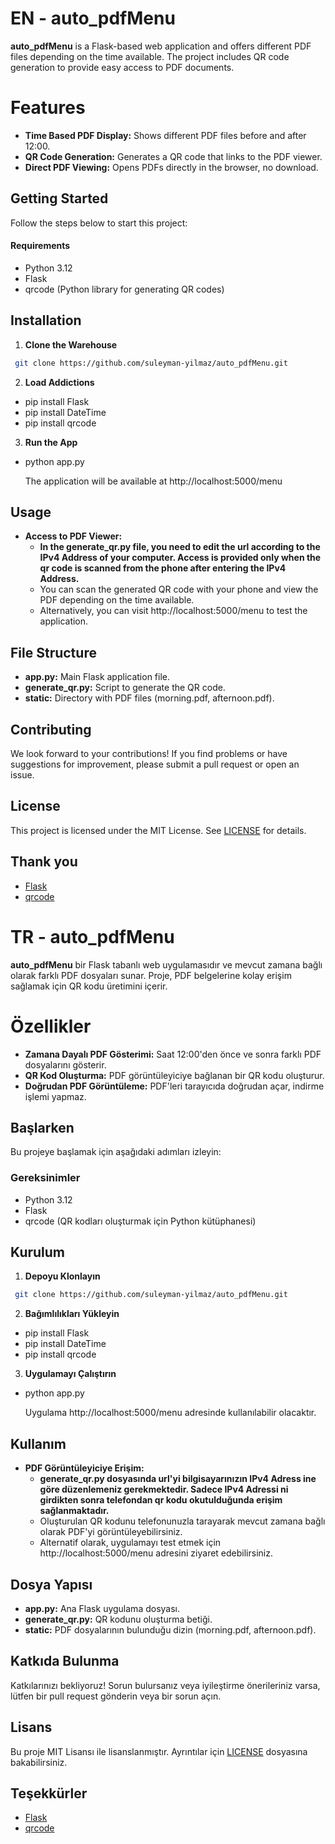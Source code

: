 # EN - auto_pdfMenu

**auto_pdfMenu** is a Flask-based web application and offers different PDF files depending on the time available. The project includes QR code generation to provide easy access to PDF documents.


# Features

- **Time Based PDF Display:** Shows different PDF files before and after 12:00.
- **QR Code Generation:** Generates a QR code that links to the PDF viewer.
- **Direct PDF Viewing:** Opens PDFs directly in the browser, no download.

## Getting Started

Follow the steps below to start this project:

#### Requirements

- Python 3.12
- Flask
- qrcode (Python library for generating QR codes)

## Installation

1. **Clone the Warehouse**
```bash
 git clone https://github.com/suleyman-yilmaz/auto_pdfMenu.git
```

2. **Load Addictions**
- pip install Flask
- pip install DateTime
- pip install qrcode

3. **Run the App**
- python app.py

  The application will be available at http://localhost:5000/menu


## Usage

- **Access to PDF Viewer:**
  - **In the generate_qr.py file, you need to edit the url according to the IPv4 Address of your computer. Access is provided only when the qr code is scanned from the phone after entering the IPv4 Address.** 
  - You can scan the generated QR code with your phone and view the PDF depending on the time available.
  - Alternatively, you can visit http://localhost:5000/menu to test the application.

## File Structure

- **app.py:** Main Flask application file.
- **generate_qr.py:** Script to generate the QR code.
- **static:** Directory with PDF files (morning.pdf, afternoon.pdf).


## Contributing

We look forward to your contributions! If you find problems or have suggestions for improvement, please submit a pull request or open an issue.

## License

This project is licensed under the MIT License. See [LICENSE](LICENSE) for details.

## Thank you

- [Flask](https://flask.palletsprojects.com/en/2.0.x/)
- [qrcode](https://pypi.org/project/qrcode/)


# TR - auto_pdfMenu

**auto_pdfMenu** bir Flask tabanlı web uygulamasıdır ve mevcut zamana bağlı olarak farklı PDF dosyaları sunar. Proje, PDF belgelerine kolay erişim sağlamak için QR kodu üretimini içerir.


# Özellikler

- **Zamana Dayalı PDF Gösterimi:** Saat 12:00'den önce ve sonra farklı PDF dosyalarını gösterir.
- **QR Kod Oluşturma:** PDF görüntüleyiciye bağlanan bir QR kodu oluşturur.
- **Doğrudan PDF Görüntüleme:** PDF'leri tarayıcıda doğrudan açar, indirme işlemi yapmaz.

## Başlarken

Bu projeye başlamak için aşağıdaki adımları izleyin:

### Gereksinimler

- Python 3.12
- Flask
- qrcode (QR kodları oluşturmak için Python kütüphanesi)

## Kurulum

1. **Depoyu Klonlayın**
```bash
 git clone https://github.com/suleyman-yilmaz/auto_pdfMenu.git
```

2. **Bağımlılıkları Yükleyin**
-	pip install Flask
-	pip install DateTime
-	pip install qrcode

3. **Uygulamayı Çalıştırın**
- python app.py

  Uygulama http://localhost:5000/menu adresinde kullanılabilir olacaktır.


## Kullanım

- **PDF Görüntüleyiciye Erişim:**
  - **generate_qr.py dosyasında url'yi bilgisayarınızın IPv4 Adress ine göre düzenlemeniz gerekmektedir. Sadece IPv4 Adressi ni girdikten sonra telefondan qr kodu okutulduğunda erişim sağlanmaktadır.** 
  - Oluşturulan QR kodunu telefonunuzla tarayarak mevcut zamana bağlı olarak PDF'yi görüntüleyebilirsiniz.
  - Alternatif olarak, uygulamayı test etmek için http://localhost:5000/menu adresini ziyaret edebilirsiniz.

## Dosya Yapısı

- **app.py:** Ana Flask uygulama dosyası.
- **generate_qr.py:** QR kodunu oluşturma betiği.
- **static:** PDF dosyalarının bulunduğu dizin (morning.pdf, afternoon.pdf).


## Katkıda Bulunma

Katkılarınızı bekliyoruz! Sorun bulursanız veya iyileştirme önerileriniz varsa, lütfen bir pull request gönderin veya bir sorun açın.

## Lisans

Bu proje MIT Lisansı ile lisanslanmıştır. Ayrıntılar için [LICENSE](LICENSE) dosyasına bakabilirsiniz.

## Teşekkürler

- [Flask](https://flask.palletsprojects.com/en/2.0.x/)
- [qrcode](https://pypi.org/project/qrcode/)
